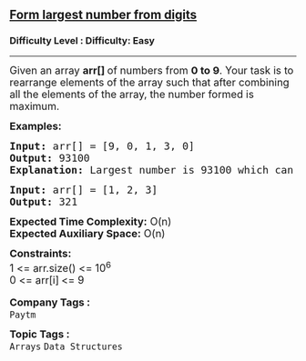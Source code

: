 <h2><a href="https://www.geeksforgeeks.org/problems/form-largest-number-from-digits5430/1?page=2&category=Arrays,Strings&difficulty=Basic&status=unsolved&sortBy=submissions">Form largest number from digits</a></h2><h3>Difficulty Level : Difficulty: Easy</h3><hr><div class="problems_problem_content__Xm_eO"><p><span style="font-size: 18px;">Given an array <strong>arr[] </strong>of numbers from <strong>0 to 9</strong>. Your task is to rearrange elements of the array such that after combining all the elements of the array, the number formed is maximum.</span></p>
<p><span style="font-size: 18px;"><strong>Examples:</strong></span></p>
<pre><span style="font-size: 18px;"><strong>Input: </strong>arr[] = [9, 0, 1, 3, 0]
<strong>Output: </strong>93100
<strong>Explanation: </strong>Largest number is 93100 which can be formed from array digits.</span></pre>
<pre><span style="font-size: 18px;"><strong>Input: </strong>arr[] = [1, 2, 3]
<strong>Output: </strong>321</span></pre>
<p><span style="font-size: 18px;"><strong>Expected Time Complexity:</strong> O(n)<br><strong>Expected Auxiliary Space:</strong> O(n)</span></p>
<p><span style="font-size: 18px;"><strong>Constraints:</strong><br>1 &lt;= arr.size() &lt;= 10<sup>6</sup></span><br><span style="font-size: 18px;">0 &lt;= arr[i]<sub>&nbsp;</sub>&lt;= 9</span></p></div><p><span style=font-size:18px><strong>Company Tags : </strong><br><code>Paytm</code>&nbsp;<br><p><span style=font-size:18px><strong>Topic Tags : </strong><br><code>Arrays</code>&nbsp;<code>Data Structures</code>&nbsp;